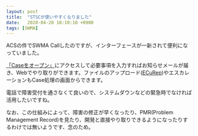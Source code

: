 ```yaml
---
layout: post
title:  "STSCが使いやすくなりました"
date:   2020-04-20 10:10:10 +0900
tags: [SWMA]
---
```

ACSの件でSWMA Callしたのですが、インターフェースが一新されて便利になっていました。

[「Caseをオープン」](https://www.ibm.com/mysupport/s/createrecord/NewCase?productId=null)にアクセスして必要事項を入力すればお知らせメールが届き、Webでやり取りができます。ファイルのアップロード([ECuRep](https://www.ibm.com/support/pages/ibm-%E3%82%B5%E3%83%9D%E3%83%BC%E3%83%88%E3%81%B8-https-%E3%81%A7%E8%B3%87%E6%96%99%E3%82%92%E9%80%81%E4%BB%98%E3%81%99%E3%82%8B%E6%89%8B%E9%A0%86-case-%E3%81%AE%E5%A0%B4%E5%90%88))やエスカレーションもCase処理の画面からできます。

電話で障害受付を通さなくて良いので、システムダウンなどの緊急時でなければ活用したいですね。

なお、この仕組みによって、障害の修正が早くなったり、PMR(Problem Management Record)を見たり、開発と直接やり取りできるようになったりするわけでは無いようです、念のため。
